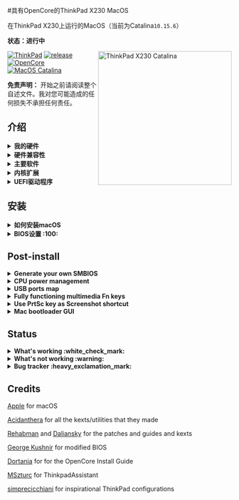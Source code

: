 #具有OpenCore的ThinkPad X230 MacOS

在ThinkPad X230上运行的MacOS（当前为Catalina`10.15.6`）

**状态：进行中**

<img align="right" src="https://raw.githubusercontent.com/banhbaoxamlan/X230-Hackintosh/master/Other/README%20Resources/x230-catalina.png" alt="ThinkPad X230 Catalina" width="300"/>

[![ThinkPad](https://img.shields.io/badge/ThinkPad-X230-blue.svg)](https://psref.lenovo.com/syspool/Sys/PDF/withdrawnbook/ThinkPad_X230.pdf) [![release](https://img.shields.io/badge/Download-latest-brightgreen.svg)](https://github.com/banhbaoxamlan/X230-Hackintosh/releases/latest) [![OpenCore](https://img.shields.io/badge/OpenCore-0.6.1-blue.svg)](https://github.com/acidanthera/OpenCorePkg/releases/latest) [![MacOS Catalina](https://img.shields.io/badge/macOS-10.15.6-brightgreen.svg)](https://www.apple.com/macos/catalina/)

**免责声明：**
开始之前请阅读整个自述文件。我对您可能造成的任何损失不承担任何责任。

## 介绍

<details>

<summary><strong>我的硬件</strong></summary>

| Specifications      | Detail                                      |
| :------------------ | :------------------------------------------ |
| Computer model      | Lenovo ThinkPad X230 (Type: 2325)           |
| Processor           | Intel Core i7-3520M (2C4T, 2.9/3.6Ghz, 4MB) |
| Memory              | Crucial 16GB DDR3L 1867MHz, dual-channel    |
| Hard Disk           | Crucial BX500 3D-NAND 240GB                 |
| Integrated Graphics | Intel HD Graphics 4000                      |
| Display             | 12.5" HD (1366x768) TN - B125XW01.V0        |
| Audio               | Realtek ALC3202 (Layout-id: `18`)           |
| Ethernet            | Intel 82579LM Gigabit Network Connection    |
| WIFI+BT             | AzureWave AW-CB160H (BCM94360HMB)           |
| Keyboard            | 6-row, multimedia Fn keys, LED backlight    |
| Dock                | ThinkPad UltraBase Series 3                 |

</details>

<details>

<summary><strong>硬件兼容性</strong></summary>

This EFI will suit any X230 regardless of CPU model, amount of RAM, display resolution, and internal storage.

  1. Optional custom CPU Power Management guide (see below post-install)
  1. Modified
      - 1440p display models should change `NVRAM>>Add>>7C436110-AB2A-4BBB-A880-FE41995C9F82>>UIScale`: 2
      - X220 7-row keyboard should use : `SSDT-X220-KBD.aml`

</details>

<details>

<summary><strong>主要软件</strong></summary>

| Component      | Version           |
| :------------- | :---------------- |
| MacOS Catalina | 10.15.6 (19G2021) |
| OpenCore       | 0.6.1             |

</details>

<details>

<summary><strong>内核扩展</strong></summary>

| Kext                | Version |
| :------------------ | :------ |
| AirportBrcmFixup    | 2.0.9   |
| AppleALC            | 1.5.2   |
| BrcmPatchRAM        | 2.5.4   |
| EFICheckDisabler    | 0.5.0   |
| IntelMausi          | 1.0.3   |
| Lilu                | 1.4.7   |
| USBPorts            |         |
| VirtualSMC          | 1.1.6   |
| VoodooPS2Controller | 2.1.6   |
| WhateverGreen       | 1.4.2   |

</details>

<details>

<summary><strong>UEFI驱动程序</strong></summary>

| Driver          | Version           |
| :-------------- | :---------------- |
| HfsPlus.efi     | OcBinaryData      |
| OpenRuntime.efi | OpenCorePkg 0.6.1 |

</details>


## 安装

<details>

<summary><strong>如何安装macOS</strong></summary>

要安装macOS，请遵循提供的指南 [Dortania](https://dortania.github.io/getting-started/)

有用的工具 [CorpNewt](https://github.com/corpnewt) 和 [headkaze](https://github.com/headkaze/Hackintool)

完整的EFI可在 [releases](https://github.com/banhbaoxamlan/X230-Hackintosh/releases/latest) 页

</details>

<details>

<summary><strong>BIOS设置 :100:</strong></summary>

提供了一种安装修改后的BIOS的简单方法 [here](https://github.com/n4ru/1vyrain/) (无需外部编程器).

| Main | Sub #1                                 | Sub #2 | Sub #3 | Setting |
| :------------ | :----------- | ------------- | ------------- | ------------- |
| Config | Network | Wake On Lan |  | Disabled |
|  | Serial ATA (SATA) | Mode |  | AHCI |
| Advanced | System Agent (SA) configuration | Graphics Configuration | DVMT Pre-Allocated | 128MB |
|  |  |  | DVMT Total Gfx Mem | MAX |
| Security | Security Chip |  |  | Disabled |
|  | Memory Protection | Execution Prevention |  | Enabled |
|  | Anti-Theft | Current Setting |  | Disabled |
|  |  | Computrace | Current Setting | Disabled |
|  | Secure Boot |  |  | Disabled |
| Startup | UEFI/Legacy Boot |  |  | UEFI Only |
|  |  | CSM Support |  | Disabled |

</details>

## Post-install

<details>

<summary><strong>Generate your own SMBIOS</strong></summary>

For setting up the SMBIOS info, use [GenSMBIOS](https://github.com/corpnewt/GenSMBIOS)

- Run GenSMBIOS, pick option 1 for downloading MacSerial and Option 3 for selecting out SMBIOS

  - MacBookPro10,2

- Open `Config.plist`, find PlatformInfo >> Generic

  - The `Serial` part gets copied to SystemSerialNumber.

  - The `Board Serial` part gets copied to MLB.

  - The `SmUUID` part gets copied to SystemUUID.

**Reminder that you want either an invalid serial or valid serial numbers but those not in use, you want to get a message back like: "Invalid Serial" or "Purchase Date not Validated"** [Apple Check Coverage](https://checkcoverage.apple.com/)

</details>

<details>

<summary><strong>CPU power management</strong></summary>

Recommended additional steps to improve battery life with optimized CPU power management:

- Open Terminal, copy and paste the following command:

  ```bash
  curl -o ~/ssdtPRGen.sh https://raw.githubusercontent.com/Piker-Alpha/ssdtPRGen.sh/master/ssdtPRGen.sh
  chmod +x ~/ssdtPRGen.sh
  ./ssdtPRGen.sh
  ```

- A customized `SSDT.aml` for your specific machine will now be in the directory **/Users/yourusername/Library/ssdtPRGen**

- Rename to `SSDT-PM.aml` , and copy to **EFI/OC/ACPI/**

- Open `Config.plist`, enable `ACPI>>Add>>SSDT-PM.aml`

- Reboot

</details>

<details>

<summary><strong>USB ports map</strong></summary>

If you are using different model and alternative kext from Other folder does not work for you. Try:

- [USBMap](https://github.com/corpnewt/USBMap)

- [Hackintool](https://github.com/headkaze/Hackintool)

</details>

<details>

<summary><strong>Fully functioning multimedia Fn keys</strong></summary>

- Download and install [ThinkpadAssistant](https://github.com/MSzturc/ThinkpadAssistant/releases)
- Open the app and check the `launch on login` option

</details>

<details>

<summary><strong>Use PrtSc key as Screenshot shortcut</strong></summary>

- Go under `SystemPreferences > Keyboard > Shortcuts > Screenshots`
- Click on `Screenshot and recording options` key map
- Press `PrtSc` on your keyboard (it should came out as `F13`)

</details>

<details>  
<summary><strong>Mac bootloader GUI</strong></summary>

- Download [Binary Resources](https://github.com/acidanthera/OcBinaryData) and [OpenCanopy.efi](https://github.com/acidanthera/OpenCorePkg/releases)
- Copy the [Resources folder](https://github.com/acidanthera/OcBinaryData) to `EFI/OC`
- Add OpenCanopy.efi to `EFI/OC/Drivers`
- Make these changes inside `config.plist`:
    - `Misc >> Boot >> PickerMode`: `External`
    - `Misc >> Boot >> PickerAttributes`:`1`
    - `UEFI >> Drivers` and add `OpenCanopy.efi`

</details>

## Status

<details>
<summary><strong>What's working :white_check_mark:</strong></summary>

- [x] Battery Percentage
- [x] Bluetooth
- [x] Brightness
- [x] Camera
- [x] CPU Power Management
- [x] Dock Support `ThinkPad UltraSeries 3`
- [x] GPU Intel HD 4000 Graphics QE/CI
- [x] Intel Ethernet
- [x] Keyboard `Volume and brightness hotkeys`
- [x] Sleep/Wake
- [x] Sound `Automatic headphone detection, mute, volume controls fully working`
- [x] Touchpad `1-4 fingers swipe works`
- [x] TrackPoint  `Works perfectly. Just like on Windows or Linux`
- [x] eGPU  (Thanks [lese9855](https://github.com/lese9855) have confirmed it [#11](https://github.com/banhbaoxamlan/X230-Hackintosh/issues/11))

</details>

<details>

<summary><strong>What's not working :warning:</strong></summary>

- [ ] Fingerprint Reader
- [ ] VGA
- [ ] SD Card Reader (Disable with `SSDT-SDC.aml`)

</details>

<details>

<summary><strong>Bug tracker :heavy_exclamation_mark:</strong></summary>

- [ ] Trackpoint not working after wake from sleep

</details>

## Credits

[Apple](https://www.apple.com) for macOS

[Acidanthera](https://github.com/acidanthera) for all the kexts/utilities that they made

[Rehabman](https://github.com/RehabMan) and [Daliansky](https://github.com/daliansky) for the patches and guides and kexts

[George Kushnir](https://github.com/n4ru) for modified BIOS

[Dortania](https://github.com/dortania) for for the OpenCore Install Guide

[MSzturc](https://github.com/MSzturc) for ThinkpadAssistant

[simprecicchiani](https://github.com/simprecicchiani) for inspirational ThinkPad configurations
